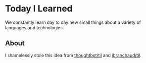 # Today I Learned
We constantly learn day to day new small things about a variety of languages and technologies.

## About
I shamelessly stole this idea from [thoughtbot/til](https://github.com/thoughtbot/til) and [jbranchaud/til](https://github.com/jbranchaud/til).
